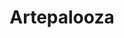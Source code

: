 ---
order: 4
title: Artepalooza
description: 2D animation of Instagram stories for a fictive festival for Artevelde University (After Effects)

variant: project--4
image1: background.png
image2: background.png
image3: background.png
---